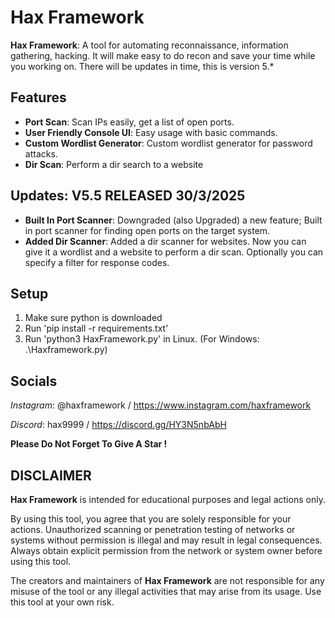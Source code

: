 # Hax Framework

**Hax Framework**: A tool for automating reconnaissance, information gathering, hacking. It will make easy to do recon and save your time while you working on. There will be updates in time, this is version 5.*

## Features

- **Port Scan**: Scan IPs easily, get a list of open ports.
- **User Friendly Console UI**: Easy usage with basic commands.
- **Custom Wordlist Generator**: Custom wordlist generator for password attacks.
- **Dir Scan**: Perform a dir search to a website

## Updates: V5.5 RELEASED 30/3/2025
- **Built In Port Scanner**: Downgraded (also Upgraded) a new feature; Built in port scanner for finding open ports on the target system. 
- **Added Dir Scanner**: Added a dir scanner for websites. Now you can give it a wordlist and a website to perform a dir scan. Optionally you can specify a filter for response codes.

## Setup

1. Make sure python is downloaded
2. Run 'pip install -r requirements.txt'
3. Run 'python3 HaxFramework.py' in Linux. (For Windows: .\Haxframework.py)

## Socials
*Instagram*: @haxframework / https://www.instagram.com/haxframework

*Discord*: hax9999 / https://discord.gg/HY3N5nbAbH

**Please Do Not Forget To Give A Star !**

## DISCLAIMER

**Hax Framework** is intended for educational purposes and legal actions only.

By using this tool, you agree that you are solely responsible for your actions. Unauthorized scanning or penetration testing of networks or systems without permission is illegal and may result in legal consequences. Always obtain explicit permission from the network or system owner before using this tool.

The creators and maintainers of **Hax Framework** are not responsible for any misuse of the tool or any illegal activities that may arise from its usage. Use this tool at your own risk.
